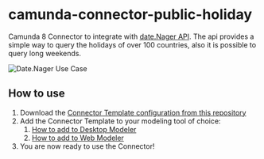 # camunda-connector-public-holiday

Camunda 8 Connector to integrate with [date.Nager API](https://date.nager.at/).
The api provides a simple way to query the holidays of over 100 countries, also it is possible to query long weekends.


![Date.Nager Use  Case](./dateNagerDemo.gif)

## How to use

1. Download the [Connector Template configuration from this repository](https://github.com/bastiankoerber/camunda-connector-public-holiday/blob/main/World_Wide_Public_Holiday_Connector_Template.json)
2. Add the Connector Template to your modeling tool of choice:
   1. [How to add to Desktop Modeler](https://docs.camunda.io/docs/components/modeler/desktop-modeler/element-templates/configuring-templates/)
   2. [How to add to Web Modeler](https://docs.camunda.io/docs/components/modeler/web-modeler/advanced-modeling/manage-connector-templates/)
3. You are now ready to use the Connector!
